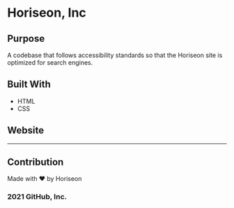 # Horiseon, Inc

## Purpose
A codebase that follows accessibility standards so that the Horiseon site is optimized for search engines. 

## Built With
* HTML
* CSS

## Website
****

## Contribution
Made with ❤️️ by Horiseon

### 2021 GitHub, Inc.
